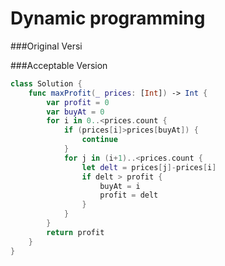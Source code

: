 # Dynamic programming

###Original Versi


###Acceptable Version
```swift
class Solution {
	func maxProfit(_ prices: [Int]) -> Int {
		var profit = 0
		var buyAt = 0
		for i in 0..<prices.count {
			if (prices[i]>prices[buyAt]) {
				continue
			}
			for j in (i+1)..<prices.count {
				let delt = prices[j]-prices[i]
				if delt > profit {
					buyAt = i
					profit = delt
				}
			}
		}
		return profit
	}
}
```